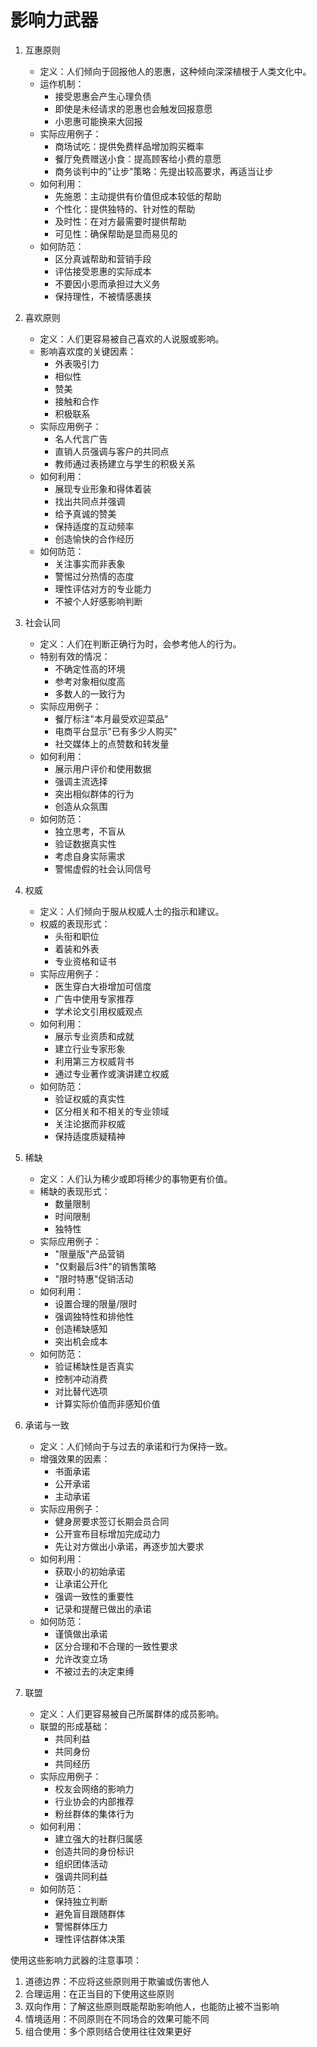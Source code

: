 # 影响力武器

1. 互惠原则
   - 定义：人们倾向于回报他人的恩惠，这种倾向深深植根于人类文化中。
   - 运作机制：
     - 接受恩惠会产生心理负债
     - 即使是未经请求的恩惠也会触发回报意愿
     - 小恩惠可能换来大回报
   - 实际应用例子：
     - 商场试吃：提供免费样品增加购买概率
     - 餐厅免费赠送小食：提高顾客给小费的意愿
     - 商务谈判中的"让步"策略：先提出较高要求，再适当让步
   - 如何利用：
     - 先施恩：主动提供有价值但成本较低的帮助
     - 个性化：提供独特的、针对性的帮助
     - 及时性：在对方最需要时提供帮助
     - 可见性：确保帮助是显而易见的
   - 如何防范：
     - 区分真诚帮助和营销手段
     - 评估接受恩惠的实际成本
     - 不要因小恩而承担过大义务
     - 保持理性，不被情感裹挟

2. 喜欢原则
   - 定义：人们更容易被自己喜欢的人说服或影响。
   - 影响喜欢度的关键因素：
     - 外表吸引力
     - 相似性
     - 赞美
     - 接触和合作
     - 积极联系
   - 实际应用例子：
     - 名人代言广告
     - 直销人员强调与客户的共同点
     - 教师通过表扬建立与学生的积极关系
   - 如何利用：
     - 展现专业形象和得体着装
     - 找出共同点并强调
     - 给予真诚的赞美
     - 保持适度的互动频率
     - 创造愉快的合作经历
   - 如何防范：
     - 关注事实而非表象
     - 警惕过分热情的态度
     - 理性评估对方的专业能力
     - 不被个人好感影响判断

3. 社会认同
   - 定义：人们在判断正确行为时，会参考他人的行为。
   - 特别有效的情况：
     - 不确定性高的环境
     - 参考对象相似度高
     - 多数人的一致行为
   - 实际应用例子：
     - 餐厅标注"本月最受欢迎菜品"
     - 电商平台显示"已有多少人购买"
     - 社交媒体上的点赞数和转发量
   - 如何利用：
     - 展示用户评价和使用数据
     - 强调主流选择
     - 突出相似群体的行为
     - 创造从众氛围
   - 如何防范：
     - 独立思考，不盲从
     - 验证数据真实性
     - 考虑自身实际需求
     - 警惕虚假的社会认同信号

4. 权威
   - 定义：人们倾向于服从权威人士的指示和建议。
   - 权威的表现形式：
     - 头衔和职位
     - 着装和外表
     - 专业资格和证书
   - 实际应用例子：
     - 医生穿白大褂增加可信度
     - 广告中使用专家推荐
     - 学术论文引用权威观点
   - 如何利用：
     - 展示专业资质和成就
     - 建立行业专家形象
     - 利用第三方权威背书
     - 通过专业著作或演讲建立权威
   - 如何防范：
     - 验证权威的真实性
     - 区分相关和不相关的专业领域
     - 关注论据而非权威
     - 保持适度质疑精神

5. 稀缺
   - 定义：人们认为稀少或即将稀少的事物更有价值。
   - 稀缺的表现形式：
     - 数量限制
     - 时间限制
     - 独特性
   - 实际应用例子：
     - "限量版"产品营销
     - "仅剩最后3件"的销售策略
     - "限时特惠"促销活动
   - 如何利用：
     - 设置合理的限量/限时
     - 强调独特性和排他性
     - 创造稀缺感知
     - 突出机会成本
   - 如何防范：
     - 验证稀缺性是否真实
     - 控制冲动消费
     - 对比替代选项
     - 计算实际价值而非感知价值

6. 承诺与一致
   - 定义：人们倾向于与过去的承诺和行为保持一致。
   - 增强效果的因素：
     - 书面承诺
     - 公开承诺
     - 主动承诺
   - 实际应用例子：
     - 健身房要求签订长期会员合同
     - 公开宣布目标增加完成动力
     - 先让对方做出小承诺，再逐步加大要求
   - 如何利用：
     - 获取小的初始承诺
     - 让承诺公开化
     - 强调一致性的重要性
     - 记录和提醒已做出的承诺
   - 如何防范：
     - 谨慎做出承诺
     - 区分合理和不合理的一致性要求
     - 允许改变立场
     - 不被过去的决定束缚

7. 联盟
   - 定义：人们更容易被自己所属群体的成员影响。
   - 联盟的形成基础：
     - 共同利益
     - 共同身份
     - 共同经历
   - 实际应用例子：
     - 校友会网络的影响力
     - 行业协会的内部推荐
     - 粉丝群体的集体行为
   - 如何利用：
     - 建立强大的社群归属感
     - 创造共同的身份标识
     - 组织团体活动
     - 强调共同利益
   - 如何防范：
     - 保持独立判断
     - 避免盲目跟随群体
     - 警惕群体压力
     - 理性评估群体决策

使用这些影响力武器的注意事项：
1. 道德边界：不应将这些原则用于欺骗或伤害他人
2. 合理运用：在正当目的下使用这些原则
3. 双向作用：了解这些原则既能帮助影响他人，也能防止被不当影响
4. 情境适用：不同原则在不同场合的效果可能不同
5. 组合使用：多个原则结合使用往往效果更好